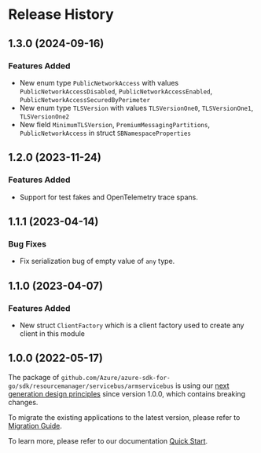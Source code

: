 # Release History

## 1.3.0 (2024-09-16)
### Features Added

- New enum type `PublicNetworkAccess` with values `PublicNetworkAccessDisabled`, `PublicNetworkAccessEnabled`, `PublicNetworkAccessSecuredByPerimeter`
- New enum type `TLSVersion` with values `TLSVersionOne0`, `TLSVersionOne1`, `TLSVersionOne2`
- New field `MinimumTLSVersion`, `PremiumMessagingPartitions`, `PublicNetworkAccess` in struct `SBNamespaceProperties`


## 1.2.0 (2023-11-24)
### Features Added

- Support for test fakes and OpenTelemetry trace spans.


## 1.1.1 (2023-04-14)
### Bug Fixes

- Fix serialization bug of empty value of `any` type.


## 1.1.0 (2023-04-07)
### Features Added

- New struct `ClientFactory` which is a client factory used to create any client in this module


## 1.0.0 (2022-05-17)

The package of `github.com/Azure/azure-sdk-for-go/sdk/resourcemanager/servicebus/armservicebus` is using our [next generation design principles](https://azure.github.io/azure-sdk/general_introduction.html) since version 1.0.0, which contains breaking changes.

To migrate the existing applications to the latest version, please refer to [Migration Guide](https://aka.ms/azsdk/go/mgmt/migration).

To learn more, please refer to our documentation [Quick Start](https://aka.ms/azsdk/go/mgmt).